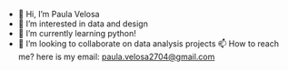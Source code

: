 - 👋 Hi, I’m Paula Velosa
- 👀 I’m interested in data and design
- 🌱 I’m currently learning python!
- 💞️ I’m looking to collaborate on data analysis projects 
 📫 How to reach me? here is my email: paula.velosa2704@gmail.com

<!---
pvelosa/pvelosa is a ✨ special ✨ repository because its `README.md` (this file) appears on your GitHub profile.
You can click the Preview link to take a look at your changes.
--->
